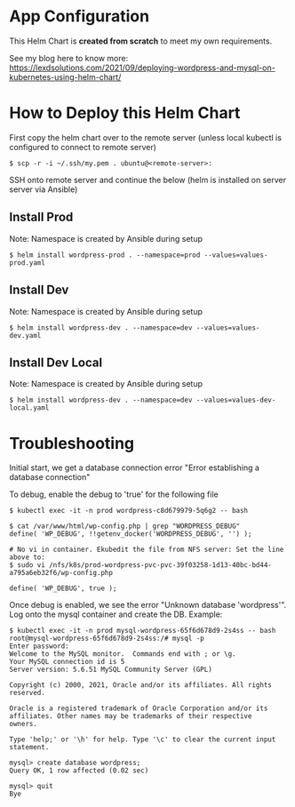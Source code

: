 # App Configuration

This Helm Chart is **created from scratch** to meet my own requirements.

See my blog here to know more: https://lexdsolutions.com/2021/09/deploying-wordpress-and-mysql-on-kubernetes-using-helm-chart/

# How to Deploy this Helm Chart
First copy the helm chart over to the remote server (unless local kubectl is configured to connect to remote server)

```
$ scp -r -i ~/.ssh/my.pem . ubuntu@<remote-server>:
```

SSH onto remote server and continue the below (helm is installed on server server via Ansible)

## Install Prod
Note: Namespace is created by Ansible during setup
```
$ helm install wordpress-prod . --namespace=prod --values=values-prod.yaml
```

## Install Dev
Note: Namespace is created by Ansible during setup
```
$ helm install wordpress-dev . --namespace=dev --values=values-dev.yaml
```

## Install Dev Local
Note: Namespace is created by Ansible during setup
```
$ helm install wordpress-dev . --namespace=dev --values=values-dev-local.yaml
```

# Troubleshooting
Initial start, we get a database connection error "Error establishing a database connection"

To debug, enable the debug to 'true' for the following file
```
$ kubectl exec -it -n prod wordpress-c8d679979-5q6g2 -- bash

$ cat /var/www/html/wp-config.php | grep "WORDPRESS_DEBUG"
define( 'WP_DEBUG', !!getenv_docker('WORDPRESS_DEBUG', '') );

# No vi in container. Ekubedit the file from NFS server: Set the line above to:
$ sudo vi /nfs/k8s/prod-wordpress-pvc-pvc-39f03258-1d13-40bc-bd44-a795a6eb32f6/wp-config.php

define( 'WP_DEBUG', true );
```


Once debug is enabled, we see the error "Unknown database 'wordpress'". Log onto the mysql container and create the DB. Example:

```
$ kubectl exec -it -n prod mysql-wordpress-65f6d678d9-2s4ss -- bash
root@mysql-wordpress-65f6d678d9-2s4ss:/# mysql -p
Enter password:
Welcome to the MySQL monitor.  Commands end with ; or \g.
Your MySQL connection id is 5
Server version: 5.6.51 MySQL Community Server (GPL)

Copyright (c) 2000, 2021, Oracle and/or its affiliates. All rights reserved.

Oracle is a registered trademark of Oracle Corporation and/or its
affiliates. Other names may be trademarks of their respective
owners.

Type 'help;' or '\h' for help. Type '\c' to clear the current input statement.

mysql> create database wordpress;
Query OK, 1 row affected (0.02 sec)

mysql> quit
Bye
```

